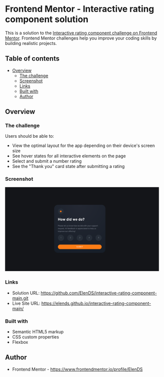 # Frontend Mentor - Interactive rating component solution

This is a solution to the [Interactive rating component challenge on Frontend Mentor](https://www.frontendmentor.io/challenges/interactive-rating-component-koxpeBUmI). Frontend Mentor challenges help you improve your coding skills by building realistic projects. 

## Table of contents

- [Overview](#overview)
  - [The challenge](#the-challenge)
  - [Screenshot](#screenshot)
  - [Links](#links)
  - [Built with](#built-with)
  - [Author](#author)

## Overview

### The challenge

Users should be able to:

- View the optimal layout for the app depending on their device's screen size
- See hover states for all interactive elements on the page
- Select and submit a number rating
- See the "Thank you" card state after submitting a rating

### Screenshot

![](./Screenshot.png)


### Links

- Solution URL: https://github.com/ElenDS/interactive-rating-component-main.git
- Live Site URL: https://elends.github.io/interactive-rating-component-main/

### Built with

- Semantic HTML5 markup
- CSS custom properties
- Flexbox

## Author

- Frontend Mentor - https://www.frontendmentor.io/profile/ElenDS


